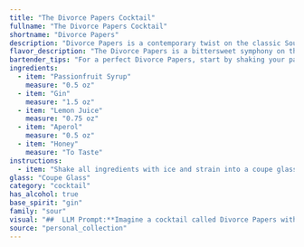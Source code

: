 ```yaml
---
title: "The Divorce Papers Cocktail"
fullname: "The Divorce Papers Cocktail"
shortname: "Divorce Papers"
description: "Divorce Papers is a contemporary twist on the classic Sour family, with a vibrant, bittersweet profile.  Its origin likely lies in the modern craft cocktail movement, where passionfruit and Aperol are popular flavor combinations, creating a complex and balanced drink. "
flavor_description: "The Divorce Papers is a bittersweet symphony on the palate. The vibrant passionfruit syrup dances with the crisp gin and tart lemon, creating a bright and refreshing base. Aperol adds a touch of bitter orange and herbal complexity, while the honey rounds out the finish with a subtle sweetness. It's a cocktail that is both bold and balanced, leaving a lasting impression of tropical sunshine and elegant bitterness. "
bartender_tips: "For a perfect Divorce Papers, start by shaking your passionfruit syrup and gin with ice. This ensures the syrup blends properly. Then, add the remaining ingredients and shake again. Strain into a chilled coupe glass. For a balanced sweetness, use a good quality honey. Garnish with a lemon twist for an aromatic touch. "
ingredients:
  - item: "Passionfruit Syrup"
    measure: "0.5 oz"
  - item: "Gin"
    measure: "1.5 oz"
  - item: "Lemon Juice"
    measure: "0.75 oz"
  - item: "Aperol"
    measure: "0.5 oz"
  - item: "Honey"
    measure: "To Taste"
instructions:
  - item: "Shake all ingredients with ice and strain into a coupe glass."
glass: "Coupe Glass"
category: "cocktail"
has_alcohol: true
base_spirit: "gin"
family: "sour"
visual: "##  LLM Prompt:**Imagine a cocktail called Divorce Papers with the following ingredients:*** Passionfruit Syrup* Gin* Lemon Juice* Aperol* Honey**Describe the appearance of this cocktail in detail. Consider the following:*** **Color:** What is the overall color of the drink? Is it a single shade or a gradient? Are there any interesting layers or striations?* **Clarity:** Is the drink clear, cloudy, or somewhere in between? * **Texture:** Is it thick and syrupy, or light and refreshing? Does it have a foamy head?* **Garnish:** What would be an appropriate garnish to enhance the visual appeal? Consider the flavors and colors of the drink.* **Glassware:** What type of glass would best showcase the drink's appearance?**Finally, evoke a sense of emotion through your description.  Divorce Papers is a dramatic name, so your description should reflect a sense of bittersweetness, nostalgia, or perhaps even a touch of rebellion.** "
source: "personal_collection"
---
```


